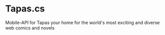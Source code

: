 # Tapas.cs
Mobile-API for Tapas your home for the world's most exciting and diverse web comics and novels
